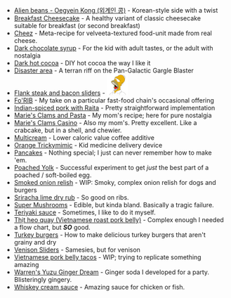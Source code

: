 
* [Alien beans - Oegyein Kong (외계인 콩)](Alien%20beans.md) - Korean-style side with a twist
* [Breakfast Cheesecake](Breakfast%20Cheesecake.md) - A healthy variant of classic cheesecake suitable for breakfast (or second breakfast)
* [Cheez](Cheez.md) - Meta-recipe for velveeta-textured food-unit made from real cheese.
* [Dark chocolate syrup](Dark%20chocolate%20syrup.md) - For the kid with adult tastes, or the adult with nostalgia
* [Dark hot cocoa](Dark%20hot%20cocoa.md) - DIY hot cocoa the way I like it
* [Disaster area](Disaster%20area.md) - A terran riff on the Pan-Galactic Gargle Blaster
* [Flank steak and bacon sliders](Flank%20steak%20and%20bacon%20sliders.md) - ![Dear god...](assets/homer-drool.png)
* [Fo'RIB](Fo'Rib.md) - My take on a particular fast-food chain's occasional offering
* [Indian-spiced pork with Raita](Indian-spiced%20pork%%20Raita.md) - Pretty straightforward implementation
* [Marie's Clams and Pasta](Marie's%20Clams%20and%20Pasta.md) - My mom's recipe; here for pure nostalgia
* [Marie's Clams Casino](Marie's%20Clams%20Casino.md) - Also my mom's.  Pretty excellent.  Like a crabcake, but in a shell, and chewier.
* [Multicream](Multicream.md) - Lower caloric value coffee additive
* [Orange Trickymimic](Orange%20Trickymimic.md) - Kid medicine delivery device
* [Pancakes](Pancakes.md) - Nothing special; I just can never remember how to make 'em.
* [Poached Yolk](PoachedvYolk.md) - Successful experiment to get _just_ the best part of a poached / soft-boiled egg.
* [Smoked onion relish](Smoked%20onion%20relish.md) - WIP: Smoky, complex onion relish for dogs and burgers
* [Sriracha lime dry rub](Sriracha%20lime%20dry%20rub.md) - So good on ribs.
* [Super Mushrooms](Super%20Mushrooms.md) - Edible, but kinda bland.  Basically a tragic failure.
* [Teriyaki sauce](Teriyaki%20sauce.md) - Sometimes, I like to do it myself.
* [Thịt heo quay (Vietnamese roast pork belly)](Thịt%20heo%20quay%20%28Vietnamese%20roast%20pork%20belly%29.svg) - Complex enough I needed a flow chart, but ___SO___ good.
* [Turkey burgers](Turkey%20burgers.md) - How to make delicious turkey burgers that aren't grainy and dry
* [Venison Sliders](Venison%20Sliders.md) - Samesies, but for venison
* [Vietnamese pork belly tacos](Vietnamese%20pork%20belly%20tacos.md) - WIP; trying to replicate something amazing
* [Warren's Yuzu Ginger Dream](Warren's%20Yuzu%20Ginger%20Dream.md) - Ginger soda I developed for a party.  Blisteringly gingery.
* [Whiskey cream sauce](Whiskey%20cream%20sauce.md) - Amazing sauce for chicken or fish.
